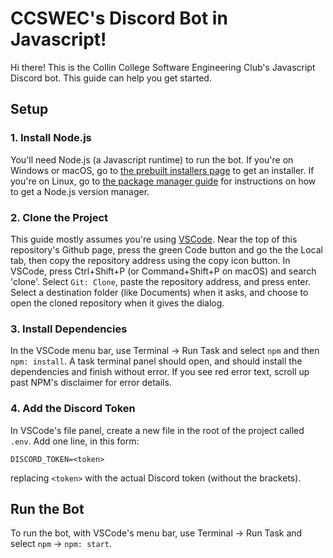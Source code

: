 # CCSWEC's Discord Bot in Javascript!

Hi there! This is the Collin College Software Engineering Club's Javascript Discord bot. This guide can help you get started.

## Setup

### 1. Install Node.js

You'll need Node.js (a Javascript runtime) to run the bot. If you're on Windows or macOS, go to [the prebuilt installers page](https://nodejs.org/en/download/prebuilt-installer) to get an installer. If you're on Linux, go to [the package manager guide](https://nodejs.org/en/download/prebuilt-installer) for instructions on how to get a Node.js version manager.

### 2. Clone the Project

This guide mostly assumes you're using [VSCode](https://code.visualstudio.com). Near the top of this repository's Github page, press the green Code button and go the the Local tab, then copy the repository address using the copy icon button. In VSCode, press Ctrl+Shift+P (or Command+Shift+P on macOS) and search 'clone'. Select `Git: Clone`, paste the repository address, and press enter. Select a destination folder (like Documents) when it asks, and choose to open the cloned repository when it gives the dialog.

### 3. Install Dependencies

In the VSCode menu bar, use Terminal -> Run Task and select `npm` and then `npm: install`. A task terminal panel should open, and should install the dependencies and finish without error. If you see red error text, scroll up past NPM's disclaimer for error details.

### 4. Add the Discord Token

In VSCode's file panel, create a new file in the root of the project called `.env`. Add one line, in this form:

```
DISCORD_TOKEN=<token>
```

replacing `<token>` with the actual Discord token (without the brackets).

## Run the Bot

To run the bot, with VSCode's menu bar, use Terminal -> Run Task and select `npm` -> `npm: start`.